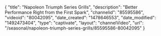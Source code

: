 {
    "title": "Napoleon Triumph Series Grills",
    "description": "Better Performance Right from the First Spark",
    "channelid": "85595586",
    "videoid": "80042095",
    "date_created": "1478646553",
    "date_modified": "1492473404",
    "type": "captivate",
    "layout": "channelVideo",
    "url": "\/seasonal\/napoleon-triumph-series-grills\/85595586-80042095"
}